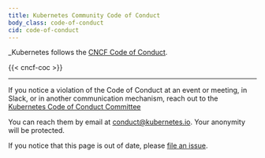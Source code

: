 ```yaml
---
title: Kubernetes Community Code of Conduct
body_class: code-of-conduct
cid: code-of-conduct
---
```


_Kubernetes follows the
[CNCF Code of Conduct](https://github.com/cncf/foundation/blob/main/code-of-conduct.md).

<div id="cncf-code-of-conduct">
{{< cncf-coc >}}
</div>

---

If you notice a violation of the Code of Conduct at an event or meeting, in
Slack, or in another communication mechanism, reach out to
the [Kubernetes Code of Conduct Committee](https://git.k8s.io/community/committee-code-of-conduct)

You can reach them by email at [conduct@kubernetes.io](mailto:conduct@kubernetes.io).
Your anonymity will be protected.

If you notice that this page is out of date, please [file an issue](https://github.com/kubernetes/website/issues/new/choose).
